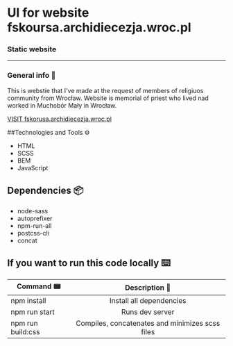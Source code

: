 # UI for website fskoursa.archidiecezja.wroc.pl
### Static website
---

### General info 📢

This is webstie that I've made at the request of members of religiuos community from Wrocław.
Website is memorial of priest who lived nad worked in Muchobór Mały in Wrocław.

[VISIT fskorusa.archidiecezja.wroc.pl](http://www.fskorusa.archidiecezja.wroc.pl)

##Technologies and Tools ⚙️ 
- HTML
- SCSS
- BEM
- JavaScript

## Dependencies 📦

- node-sass
- autoprefixer
- npm-run-all
- postcss-cli
- concat

## If you want to run this code locally ⌨️


| Command  📟  | Description 💬 |
| ------------- |:-------------:|
| npm install      | Install all dependencies |
| npm run start     | Runs dev server      |
| npm run build:css | Compiles, concatenates and minimizes scss files      |


